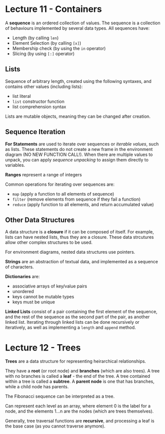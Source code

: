 # Lecture 11 - Containers

A **sequence** is an ordered collection of values. The sequence is a collection of behaviours implemented by several data types. All sequences have:

- Length (by calling `len`)
- Element Selection (by calling `[x]`)
- Membership check (by using the `in` operator)
- Slicing (by using `[:]` operator)

## Lists

Sequence of arbitrary length, created using the following syntaxes, and contains other values (including lists):

- list literal
- `list` constructor function
- list comprehension syntax

Lists are mutable objects, meaning they can be changed after creation. 

## Sequence Iteration

**For Statements** are used to iterate over sequences or *iterable values*, such as lists.
These statements do not create a new frame in the environment diagram (NO NEW FUNCTION CALL!).
When there are multiple values to unpack, you can apply *sequence unpacking* to assign them directly to variables.

**Ranges** represent a range of integers

Common operations for iterating over sequences are:

- `map` (apply a function to all elements of sequence)
- `filter` (remove elements from sequence if they fail a function)
- `reduce` (apply function to all elements, and return accumulated value)

## Other Data Structures

A data structure is a **closure** if it can be composed of itself. For example, lists can have nested lists, thus they are a closure. These data strcutures allow other complex structures to be used.

For environment diagrams, nested data structures use pointers.

**Strings** are an abstraction of textual data, and implemented as a sequence of characters.

**Dictionaries** are:

- associative arrays of key/value pairs
- unordered
- keys cannot be mutable types
- keys must be unique

**Linked Lists** consist of a pair containing the first element of the sequence, and the rest of the sequence as the second part of the pair, as another linked list. Iterating through linked lists can be done recursively or iteratively, as well as implementing a `length` and `append` method.



#  Lecture 12 - Trees

**Trees** are a data structure for representing heirarchical relationships.

They have a **root** (or root node) and **branches** (which are also trees). A tree with no branches is called a **leaf** - the end of the tree. A tree contained within a tree is called a **subtree**. A **parent node** is one that has branches, while a child node has parents.

The Fibonacci sequence can be interpreted as a tree.

Can represent each level as an array, where element 0 is the label for a node, and the elements 1...n are the nodes (which are trees themselves).

Generally, tree traversal functions are **recursive**, and processing a leaf is the base case (as you cannot traverse anymore).